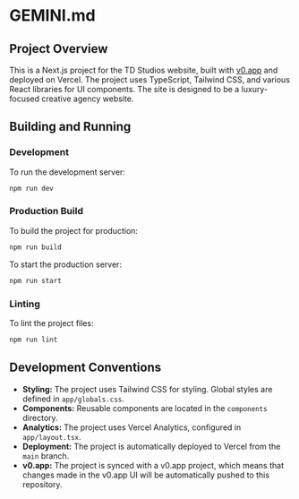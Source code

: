 
# GEMINI.md

## Project Overview

This is a Next.js project for the TD Studios website, built with [v0.app](https://v0.app) and deployed on Vercel. The project uses TypeScript, Tailwind CSS, and various React libraries for UI components. The site is designed to be a luxury-focused creative agency website.

## Building and Running

### Development

To run the development server:

```bash
npm run dev
```

### Production Build

To build the project for production:

```bash
npm run build
```

To start the production server:

```bash
npm run start
```

### Linting

To lint the project files:

```bash
npm run lint
```

## Development Conventions

*   **Styling:** The project uses Tailwind CSS for styling. Global styles are defined in `app/globals.css`.
*   **Components:** Reusable components are located in the `components` directory.
*   **Analytics:** The project uses Vercel Analytics, configured in `app/layout.tsx`.
*   **Deployment:** The project is automatically deployed to Vercel from the `main` branch.
*   **v0.app:** The project is synced with a v0.app project, which means that changes made in the v0.app UI will be automatically pushed to this repository.
